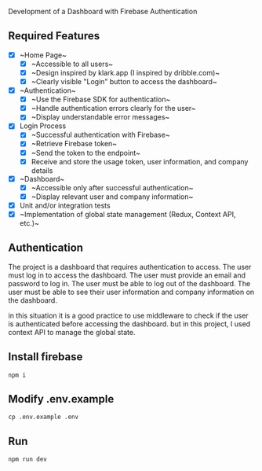 Development of a Dashboard with Firebase Authentication

## Required Features

- [x] ~Home Page~
  - [x] ~Accessible to all users~
  - [x] ~Design inspired by klark.app (I inspired by dribble.com)~
  - [x] ~Clearly visible "Login" button to access the dashboard~
- [x] ~Authentication~
  - [x] ~Use the Firebase SDK for authentication~
  - [x] ~Handle authentication errors clearly for the user~
  - [x] ~Display understandable error messages~
- [x] Login Process
  - [x] ~Successful authentication with Firebase~
  - [x] ~Retrieve Firebase token~
  - [x] ~Send the token to the endpoint~
  - [x] Receive and store the usage token, user information, and company details
- [x] ~Dashboard~
  - [x] ~Accessible only after successful authentication~
  - [x] ~Display relevant user and company information~
- [x] Unit and/or integration tests
- [x] ~Implementation of global state management (Redux, Context API, etc.)~

## Authentication

The project is a dashboard that requires authentication to access. The user must log in to access the dashboard. The user must provide an email and password to log in. The user must be able to log out of the dashboard. The user must be able to see their user information and company information on the dashboard.

in this situation it is a good practice to use middleware to check if the user is authenticated before accessing the dashboard. but in this project, I used context API to manage the global state.

## Install firebase

```
npm i
```

## Modify .env.example

```
cp .env.example .env
```

## Run

```
npm run dev
```
